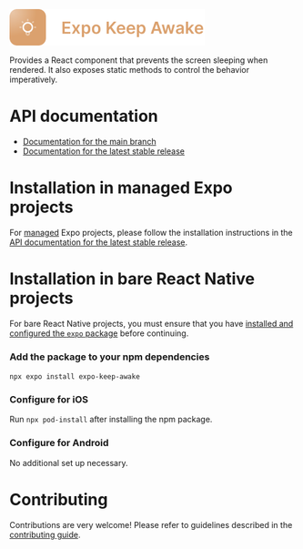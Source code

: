 <p>
  <a href="https://docs.expo.dev/versions/latest/sdk/keep-awake/">
    <img
      src="../../.github/resources/expo-keep-awake.svg"
      alt="expo-keep-awake"
      height="64" />
  </a>
</p>

Provides a React component that prevents the screen sleeping when rendered. It also exposes static methods to control the behavior imperatively.

# API documentation

- [Documentation for the main branch](https://github.com/expo/expo/blob/main/docs/pages/versions/unversioned/sdk/keep-awake.mdx)
- [Documentation for the latest stable release](https://docs.expo.dev/versions/latest/sdk/keep-awake/)

# Installation in managed Expo projects

For [managed](https://docs.expo.dev/archive/managed-vs-bare/) Expo projects, please follow the installation instructions in the [API documentation for the latest stable release](https://docs.expo.dev/versions/latest/sdk/keep-awake/).

# Installation in bare React Native projects

For bare React Native projects, you must ensure that you have [installed and configured the `expo` package](https://docs.expo.dev/bare/installing-expo-modules/) before continuing.

### Add the package to your npm dependencies

```
npx expo install expo-keep-awake
```

### Configure for iOS

Run `npx pod-install` after installing the npm package.

### Configure for Android

No additional set up necessary.

# Contributing

Contributions are very welcome! Please refer to guidelines described in the [contributing guide](https://github.com/expo/expo#contributing).
